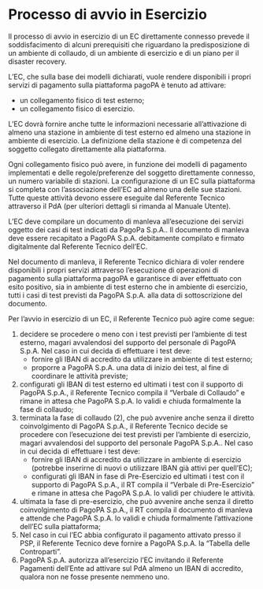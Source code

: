 # Processo di avvio in Esercizio

Il processo di avvio in esercizio di un EC direttamente connesso prevede il soddisfacimento di alcuni prerequisiti che riguardano la predisposizione di un ambiente di collaudo, di un ambiente di esercizio e di un piano per il disaster recovery.

L’EC, che sulla base dei modelli dichiarati, vuole rendere disponibili i propri servizi di pagamento sulla piattaforma pagoPA è tenuto ad attivare:

* un collegamento fisico di test esterno;
* un collegamento fisico di esercizio.

L’EC dovrà fornire anche tutte le informazioni necessarie all’attivazione di almeno una stazione in ambiente di test esterno ed almeno una stazione in ambiente di esercizio. La definizione della stazione è di competenza del soggetto collegato direttamente alla piattaforma.

Ogni collegamento fisico può avere, in funzione dei modelli di pagamento implementati e delle regole/preferenze del soggetto direttamente connesso, un numero variabile di stazioni. La configurazione di un EC sulla piattaforma si completa con l’associazione dell’EC ad almeno una delle sue stazioni. Tutte queste attività devono essere eseguite dal Referente Tecnico attraverso il PdA (per ulteriori dettagli si rimanda al Manuale Utente).

L’EC deve compilare un documento di manleva all’esecuzione dei servizi oggetto dei casi di test indicati da PagoPa S.p.A.. Il documento di manleva deve essere recapitato a PagoPA S.p.A. debitamente compilato e firmato digitalmente dal Referente Tecnico dell’EC.

Nel documento di manleva, il Referente Tecnico dichiara di voler rendere disponibili i propri servizi attraverso l’esecuzione di operazioni di pagamento sulla piattaforma pagoPA e garantisce di aver effettuato con esito positivo, sia in ambiente di test esterno che in ambiente di esercizio, tutti i casi di test previsti da PagoPA S.p.A. alla data di sottoscrizione del documento.

Per l’avvio in esercizio di un EC, il Referente Tecnico può agire come segue:

1. decidere se procedere o meno con i test previsti per l’ambiente di test esterno, magari avvalendosi del supporto del personale di PagoPA S.p.A. Nel caso in cui decida di effettuare i test deve:
   * fornire gli IBAN di accredito da utilizzare in ambiente di test esterno;
   * proporre a PagoPA S.p.A. una data di inizio dei test, al fine di coordinare le attività previste;
2. configurati gli IBAN di test esterno ed ultimati i test con il supporto di PagoPA S.p.A., il Referente Tecnico compila il “Verbale di Collaudo” e rimane in attesa che PagoPA S.p.A. lo validi e chiuda formalmente la fase di collaudo;
3. terminata la fase di collaudo (2), che può avvenire anche senza il diretto coinvolgimento di PagoPA S.p.A., il Referente Tecnico decide se procedere con l’esecuzione dei test previsti per l’ambiente di esercizio, magari avvalendosi del supporto del personale PagoPA S.p.A.. Nel caso in cui decida di effettuare i test deve:
   * fornire gli IBAN di accredito da utilizzare in ambiente di esercizio (potrebbe inserirne di nuovi o utilizzare IBAN già attivi per quell’EC);
   * configurati gli IBAN in fase di Pre-Esercizio ed ultimati i test con il supporto di PagoPA S.p.A., il RT compila il “Verbale di Pre-Esercizio” e rimane in attesa che PagoPA S.p.A. lo validi per chiudere le attività.
4. ultimata la fase di pre-esercizio, che può avvenire anche senza il diretto coinvolgimento di PagoPA S.p.A., il RT compila il documento di manleva e attende che PagoPA S.p.A. lo validi e chiuda formalmente l’attivazione dell’EC sulla piattaforma;
5. Nel caso in cui l’EC abbia configurato il pagamento attivato presso il PSP, il Referente Tecnico deve fornire a PagoPA S.p.A. la “Tabella delle Controparti”.
6. PagoPA S.p.A. autorizza all’esercizio l’EC invitando il Referente Pagamenti dell’Ente ad attivare sul PdA almeno un IBAN di accredito, qualora non ne fosse presente nemmeno uno.
